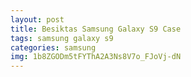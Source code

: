 ```yaml
---
layout: post
title: Besiktas Samsung Galaxy S9 Case
tags: samsung galaxy s9
categories: samsung
img: 1b8ZGODm5tFYThA2A3Ns8V7o_FJoVj-dN
---
```

